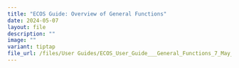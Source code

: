 ```yaml
---
title: "ECOS Guide: Overview of General Functions"
date: 2024-05-07
layout: file
description: ""
image: ""
variant: tiptap
file_url: /files/User Guides/ECOS_User_Guide___General_Functions_7_May_2024.pdf
---
```

